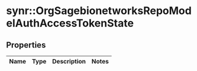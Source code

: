 # synr::OrgSagebionetworksRepoModelAuthAccessTokenState


## Properties
Name | Type | Description | Notes
------------ | ------------- | ------------- | -------------


